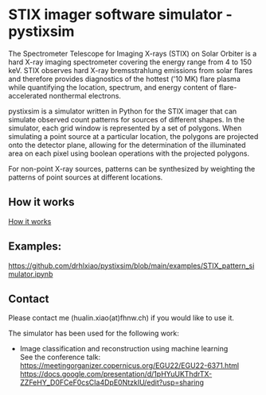 # STIX imager software simulator - pystixsim

The Spectrometer Telescope for Imaging X-rays (STIX) on Solar Orbiter is a hard X-ray imaging spectrometer covering the energy range from 4 to 150 keV. STIX observes hard X-ray bremsstrahlung emissions from solar flares and therefore provides diagnostics of the hottest ('10 MK) flare plasma while quantifying the location, spectrum, and energy content of flare-accelerated nonthermal electrons.

pystixsim is a simulator written in Python for the STIX imager that can simulate observed count patterns  for sources of different shapes. 
In the simulator, each grid window is represented by a set of polygons. 
When simulating a point source at a particular location, the polygons are projected onto the detector plane, 
allowing for the determination of the illuminated area on each pixel using boolean operations with the projected polygons.

For non-point X-ray sources, patterns can be synthesized  by weighting the  patterns of  point sources at different locations. 
## How it works
<a href="https://docs.google.com/presentation/d/12wVX86CBa87V-FSFBKRonBJIQk50MO23WgO1X3Y6ZDI/edit?usp=sharing">How it works </a>

## Examples:

https://github.com/drhlxiao/pystixsim/blob/main/examples/STIX_pattern_simulator.ipynb
## Contact
Please contact me (hualin.xiao(at)fhnw.ch) if you would like to use it. 


The simulator has been used for the following work:
* Image classification and reconstruction using machine learning <br>
  See the conference talk:  https://meetingorganizer.copernicus.org/EGU22/EGU22-6371.html <br>
  https://docs.google.com/presentation/d/1pHYuUKThdrTX-ZZFeHY_D0FCeF0csCIa4DpE0NtzkIU/edit?usp=sharing
